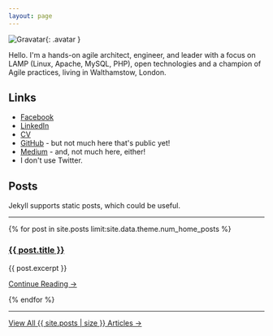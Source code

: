 ```yaml
---
layout: page
---
```


![Gravatar](https://en.gravatar.com/avatar/fe934364550d859ff5da98ba631f588b.png?size=200){: .avatar }

Hello. I'm a hands-on agile architect, engineer, and leader with a focus on LAMP (Linux, Apache, MySQL, PHP), open technologies and a champion of Agile practices, living in Walthamstow, London.

[//]: # (http://stackoverflow.com/questions/4823468/comments-in-markdown)
[//]: # (https://en.gravatar.com/site/implement/images/)


## Links

* [Facebook](https://www.linkedin.com/in/JohnFieldUK)
* [LinkedIn](https://www.facebook.com/john.field)
* [CV](http://bit.ly/johnfieldcv)
* [GitHub](https://github.com/JohnField/) - but not much here that's public yet!
* [Medium](https://medium.com/@vodex) - and, not much here, either!
* I don't use Twitter.

## Posts
Jekyll supports static posts, which could be useful.
<hr>

{% for post in site.posts limit:site.data.theme.num_home_posts %}
  <div class="post-header">
    <h3 class="post-title">
      <a href="{{ post.url | prepend:site.baseurl }}">{{ post.title }}</a>
    </h3>
  </div>
  <div class="post-excerpt-home">
    {{ post.excerpt }}
    <p class="text-right"><a href="{{ post.url | prepend:site.baseurl }}">Continue Reading &rarr;</a></p>
  </div>
{% endfor %}
<hr>
<div class="home-read-more">
  <a href="{{ "/archive" | prepend:site.baseurl }}" class="btn btn-primary btn-block btn-lg">View All {{ site.posts | size }} Articles →</a>
</div>

